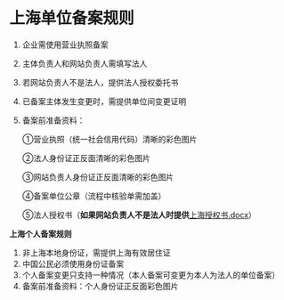 # **上海单位备案规则**

1. 企业需使用营业执照备案

2. 主体负责人和网站负责人需填写法人

3. 若网站负责人不是法人，提供法人授权委托书

4. 已备案主体发生变更时，需提供单位间变更证明

5. 备案前准备资料：

   ①营业执照（统一社会信用代码）清晰的彩色图片

   ②法人身份证正反面清晰的彩色图片

   ③网站负责人身份证正反面清晰的彩色图片

   ④备案单位公章（流程中核验单需加盖）

   ⑤法人授权书（**如果网站负责人不是法人时提供**[上海授权书.docx](https://beianwendang.s3.cn-north-1.jdcloud-oss.com/beianrumen/guanjuguize/shanghai/shanghaishouquanshu.docx)）

**上海个人备案规则**

1. 非上海本地身份证，需提供上海有效居住证
2. 中国公民必须使用身份证备案
3. 个人备案变更只支持一种情况（本人备案可变更为本人为法人的单位备案）
4. 备案前准备资料：个人身份证正反面彩色图片